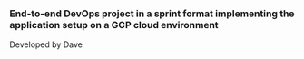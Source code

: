 ### End-to-end DevOps project in a sprint format implementing the application setup on a GCP cloud environment
 Developed by Dave